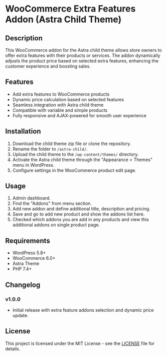 # WooCommerce Extra Features Addon (Astra Child Theme)

## Description
This WooCommerce addon for the Astra child theme allows store owners to offer extra features with their products or services. The addon dynamically adjusts the product price based on selected extra features, enhancing the customer experience and boosting sales.

## Features
- Add extra features to WooCommerce products
- Dynamic price calculation based on selected features
- Seamless integration with Astra child theme
- Compatible with variable and simple products
- Fully responsive and AJAX-powered for smooth user experience

## Installation
1. Download the child theme zip file or clone the repository.
2. Rename the folder to `/astra-child/`.
3. Upload the child theme to the `/wp-content/themes/` directory.
4. Activate the Astra child theme through the "Appearance > Themes" menu in WordPress.
5. Configure settings in the WooCommerce product edit page.

## Usage
1. Admin dashboard.
2. Find the "Addons" from menu section.
3. Add new addon and define additional title, description and pricing.
4. Save and go to add new product and show the addons list here.
5. Checked which addons you are add in any products and view this additional addons on single product page.


## Requirements
- WordPress 5.8+
- WooCommerce 6.0+
- Astra Theme
- PHP 7.4+

## Changelog
### v1.0.0
- Initial release with extra feature addons selection and dynamic price update.

## License
This project is licensed under the MIT License - see the [LICENSE](LICENSE) file for details.



